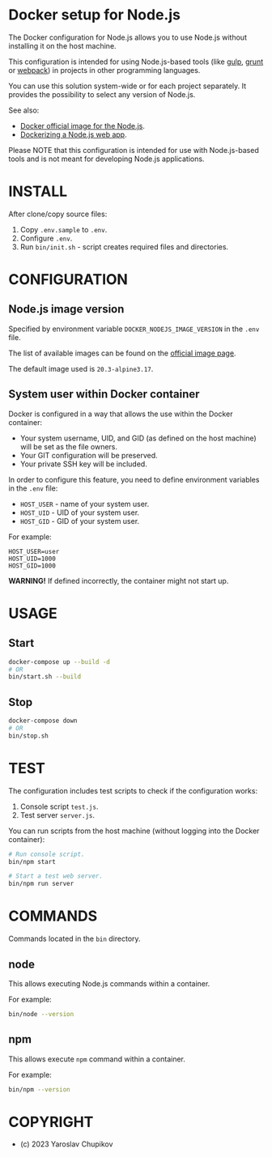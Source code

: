 Docker setup for Node.js
========================

The Docker configuration for Node.js allows you to use Node.js without installing it on the host machine.

This configuration is intended for using Node.js-based tools
(like [gulp](https://gulpjs.com/), [grunt](https://gruntjs.com/) or [webpack](https://webpack.js.org/))
in projects in other programming languages.

You can use this solution system-wide or for each project separately.
It provides the possibility to select any version of Node.js.

See also:

* [Docker official image for the Node.js](https://hub.docker.com/_/node/).
* [Dockerizing a Node.js web app](https://nodejs.org/en/docs/guides/nodejs-docker-webapp).

Please NOTE that this configuration is intended for use with Node.js-based tools and is not meant for developing Node.js applications.

INSTALL
=======

After clone/copy source files:

1. Copy `.env.sample` to `.env`.
2. Configure `.env`.
3. Run `bin/init.sh` - script creates required files and  directories.

CONFIGURATION
=============

Node.js image version
---------------------

Specified by environment variable `DOCKER_NODEJS_IMAGE_VERSION` in the `.env` file.

The list of available images can be found on the [official image page](https://hub.docker.com/_/node/).

The default image used is `20.3-alpine3.17`.

System user within Docker container
-----------------------------------

Docker is configured in a way that allows the use within the Docker container:

* Your system username, UID, and GID (as defined on the host machine) will be set as the file owners.
* Your GIT configuration will be preserved.
* Your private SSH key will be included.

In order to configure this feature, you need to define environment variables in the `.env` file:

* `HOST_USER` - name of your system user.
* `HOST_UID` - UID of your system user.
* `HOST_GID` - GID of your system user.

For example:

```.env
HOST_USER=user
HOST_UID=1000
HOST_GID=1000
```
**WARNING!** If defined incorrectly, the container might not start up.

USAGE
=====

Start
-----

```bash
docker-compose up --build -d
# OR
bin/start.sh --build
```

Stop
----

```bash
docker-compose down
# OR
bin/stop.sh
```

TEST
====

The configuration includes test scripts to check if the configuration works:

1. Console script `test.js`.
2. Test server `server.js`.

You can run scripts from the host machine (without logging into the Docker container):

```bash
# Run console script.
bin/npm start

# Start a test web server.
bin/npm run server
```

COMMANDS
========

Commands located in the `bin` directory.

node
----

This allows executing Node.js commands within a container.

For example:

```bash
bin/node --version
```

npm
---

This allows execute `npm` command within a container.

For example:

```bash
bin/npm --version
```

COPYRIGHT
=========

* (c) 2023 Yaroslav Chupikov
